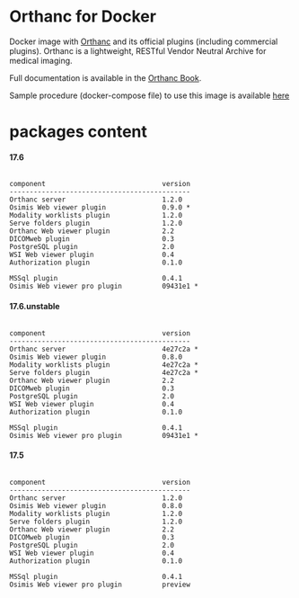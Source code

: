 # Orthanc for Docker
Docker image with [Orthanc](http://www.orthanc-server.com/) and its official plugins (including commercial plugins). Orthanc is a lightweight, RESTful Vendor Neutral Archive for medical imaging.

Full documentation is available in the [Orthanc Book](http://book.orthanc-server.com/users/docker.html).

Sample procedure (docker-compose file) to use this image is available [here](https://bitbucket.org/snippets/osimis/eynLn/running-orthanc-with-docker)

# packages content



#### 17.6
```

component                             version
---------------------------------------------
Orthanc server                        1.2.0
Osimis Web viewer plugin              0.9.0 *
Modality worklists plugin             1.2.0
Serve folders plugin                  1.2.0
Orthanc Web viewer plugin             2.2
DICOMweb plugin                       0.3
PostgreSQL plugin                     2.0
WSI Web viewer plugin                 0.4
Authorization plugin                  0.1.0

MSSql plugin                          0.4.1
Osimis Web viewer pro plugin          09431e1 *

```

#### 17.6.unstable
```

component                             version
---------------------------------------------
Orthanc server                        4e27c2a *
Osimis Web viewer plugin              0.8.0
Modality worklists plugin             4e27c2a *
Serve folders plugin                  4e27c2a *
Orthanc Web viewer plugin             2.2
DICOMweb plugin                       0.3
PostgreSQL plugin                     2.0
WSI Web viewer plugin                 0.4
Authorization plugin                  0.1.0

MSSql plugin                          0.4.1
Osimis Web viewer pro plugin          09431e1 *

```


#### 17.5
```

component                             version
---------------------------------------------
Orthanc server                        1.2.0
Osimis Web viewer plugin              0.8.0
Modality worklists plugin             1.2.0
Serve folders plugin                  1.2.0
Orthanc Web viewer plugin             2.2
DICOMweb plugin                       0.3
PostgreSQL plugin                     2.0
WSI Web viewer plugin                 0.4
Authorization plugin                  0.1.0

MSSql plugin                          0.4.1
Osimis Web viewer pro plugin          preview

```
